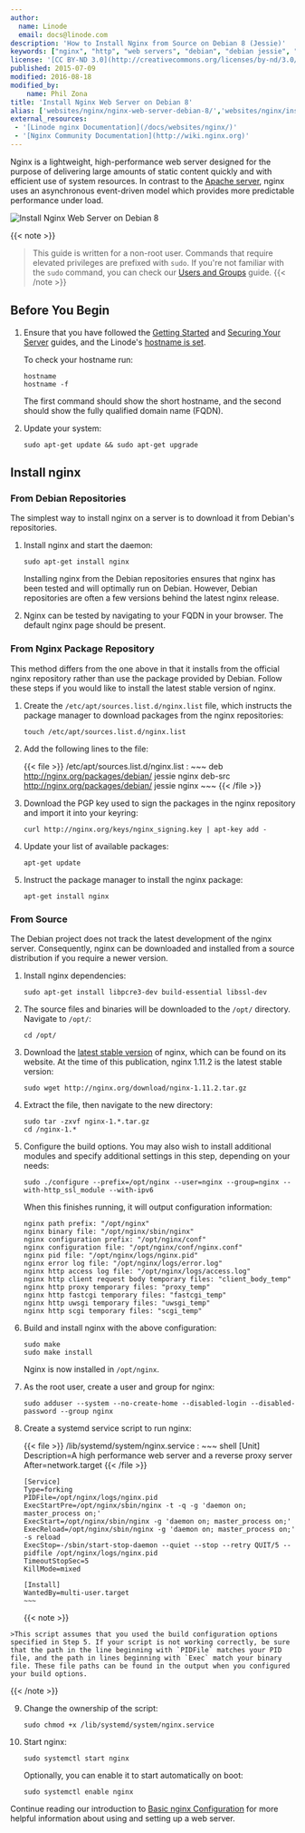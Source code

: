 ```yaml
---
author:
  name: Linode
  email: docs@linode.com
description: 'How to Install Nginx from Source on Debian 8 (Jessie)'
keywords: ["nginx", "http", "web servers", "debian", "debian jessie", "debian 8"]
license: '[CC BY-ND 3.0](http://creativecommons.org/licenses/by-nd/3.0/us/)'
published: 2015-07-09
modified: 2016-08-18
modified_by:
    name: Phil Zona
title: 'Install Nginx Web Server on Debian 8'
alias: ['websites/nginx/nginx-web-server-debian-8/','websites/nginx/install-nginx-web-server-on-debian-8/']
external_resources:
 - '[Linode nginx Documentation](/docs/websites/nginx/)'
 - '[Nginx Community Documentation](http://wiki.nginx.org)'
---
```


Nginx is a lightweight, high-performance web server designed for the purpose of delivering large amounts of static content quickly and with efficient use of system resources. In contrast to the [Apache server](/docs/web-servers/apache/), nginx uses an asynchronous event-driven model which provides more predictable performance under load.

![Install Nginx Web Server on Debian 8](/docs/assets/nginx-on-debian-8.png "Install Nginx Web Server on Debian 8")

{{< note >}}
>
>This guide is written for a non-root user. Commands that require elevated privileges are prefixed with `sudo`. If you're not familiar with the `sudo` command, you can check our [Users and Groups](/docs/tools-reference/linux-users-and-groups) guide.
{{< /note >}}

## Before You Begin

1.  Ensure that you have followed the [Getting Started](/docs/getting-started) and [Securing Your Server](/docs/security/securing-your-server) guides, and the Linode's [hostname is set](/docs/getting-started#setting-the-hostname).

    To check your hostname run:

        hostname
        hostname -f

    The first command should show the short hostname, and the second should show the fully qualified domain name (FQDN).

2.  Update your system:

        sudo apt-get update && sudo apt-get upgrade

## Install nginx

### From Debian Repositories

The simplest way to install nginx on a server is to download it from Debian's repositories.

1.  Install nginx and start the daemon:

        sudo apt-get install nginx

    Installing nginx from the Debian repositories ensures that nginx has been tested and will optimally run on Debian. However, Debian repositories are often a few versions behind the latest nginx release.

2.  Nginx can be tested by navigating to your FQDN in your browser. The default nginx page should be present.

### From Nginx Package Repository

This method differs from the one above in that it installs from the official nginx repository rather than use the package provided by Debian. Follow these steps if you would like to install the latest stable version of nginx.

1.  Create the `/etc/apt/sources.list.d/nginx.list` file, which instructs the package manager to download packages from the nginx repositories:

        touch /etc/apt/sources.list.d/nginx.list

2.  Add the following lines to the file:

    {{< file >}}
/etc/apt/sources.list.d/nginx.list
    :   ~~~
        deb http://nginx.org/packages/debian/ jessie nginx
        deb-src http://nginx.org/packages/debian/ jessie nginx
        ~~~
{{< /file >}}

3.  Download the PGP key used to sign the packages in the nginx repository and import it into your keyring:

        curl http://nginx.org/keys/nginx_signing.key | apt-key add -

4.  Update your list of available packages:

        apt-get update

5.  Instruct the package manager to install the nginx package:

        apt-get install nginx

### From Source

The Debian project does not track the latest development of the nginx server. Consequently, nginx can be downloaded and installed from a source distribution if you require a newer version.

1.  Install nginx dependencies:

        sudo apt-get install libpcre3-dev build-essential libssl-dev

2.  The source files and binaries will be downloaded to the `/opt/` directory. Navigate to `/opt/`:

        cd /opt/

3.  Download the [latest stable version](http://nginx.org/en/download.html) of nginx, which can be found on its website. At the time of this publication, nginx 1.11.2 is the latest stable version:

        sudo wget http://nginx.org/download/nginx-1.11.2.tar.gz

4.  Extract the file, then navigate to the new directory:

        sudo tar -zxvf nginx-1.*.tar.gz
        cd /nginx-1.*

5.  Configure the build options. You may also wish to install additional modules and specify additional settings in this step, depending on your needs:

        sudo ./configure --prefix=/opt/nginx --user=nginx --group=nginx --with-http_ssl_module --with-ipv6

    When this finishes running, it will output configuration information:

        nginx path prefix: "/opt/nginx"
        nginx binary file: "/opt/nginx/sbin/nginx"
        nginx configuration prefix: "/opt/nginx/conf"
        nginx configuration file: "/opt/nginx/conf/nginx.conf"
        nginx pid file: "/opt/nginx/logs/nginx.pid"
        nginx error log file: "/opt/nginx/logs/error.log"
        nginx http access log file: "/opt/nginx/logs/access.log"
        nginx http client request body temporary files: "client_body_temp"
        nginx http proxy temporary files: "proxy_temp"
        nginx http fastcgi temporary files: "fastcgi_temp"
        nginx http uwsgi temporary files: "uwsgi_temp"
        nginx http scgi temporary files: "scgi_temp"

6.  Build and install nginx with the above configuration:

        sudo make
        sudo make install

    Nginx is now installed in `/opt/nginx`.

7.  As the root user, create a user and group for nginx:

        sudo adduser --system --no-create-home --disabled-login --disabled-password --group nginx

8.  Create a systemd service script to run nginx:

    {{< file >}}
/lib/systemd/system/nginx.service
    :   ~~~ shell
        [Unit]
        Description=A high performance web server and a reverse proxy server
        After=network.target
{{< /file >}}

        [Service]
        Type=forking
        PIDFile=/opt/nginx/logs/nginx.pid
        ExecStartPre=/opt/nginx/sbin/nginx -t -q -g 'daemon on; master_process on;'
        ExecStart=/opt/nginx/sbin/nginx -g 'daemon on; master_process on;'
        ExecReload=/opt/nginx/sbin/nginx -g 'daemon on; master_process on;' -s reload
        ExecStop=-/sbin/start-stop-daemon --quiet --stop --retry QUIT/5 --pidfile /opt/nginx/logs/nginx.pid
        TimeoutStopSec=5
        KillMode=mixed

        [Install]
        WantedBy=multi-user.target
        ~~~

    {{< note >}}
>
    >This script assumes that you used the build configuration options specified in Step 5. If your script is not working correctly, be sure that the path in the line beginning with `PIDFile` matches your PID file, and the path in lines beginning with `Exec` match your binary file. These file paths can be found in the output when you configured your build options.
{{< /note >}}

9.  Change the ownership of the script:

        sudo chmod +x /lib/systemd/system/nginx.service

10. Start nginx:

        sudo systemctl start nginx

    Optionally, you can enable it to start automatically on boot:

        sudo systemctl enable nginx

Continue reading our introduction to [Basic nginx Configuration](/docs/websites/nginx/basic-nginx-configuration) for more helpful information about using and setting up a web server.
